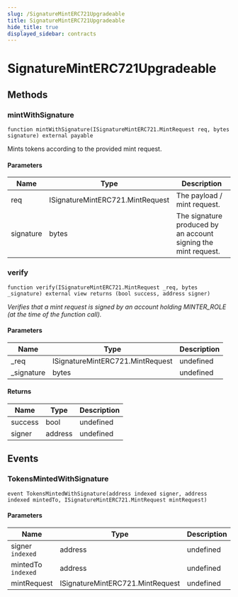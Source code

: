 ```yaml
---
slug: /SignatureMintERC721Upgradeable
title: SignatureMintERC721Upgradeable
hide_title: true
displayed_sidebar: contracts
---
```


# SignatureMintERC721Upgradeable

## Methods

### mintWithSignature

```solidity
function mintWithSignature(ISignatureMintERC721.MintRequest req, bytes signature) external payable
```

Mints tokens according to the provided mint request.

#### Parameters

| Name      | Type                             | Description                                                    |
| --------- | -------------------------------- | -------------------------------------------------------------- |
| req       | ISignatureMintERC721.MintRequest | The payload / mint request.                                    |
| signature | bytes                            | The signature produced by an account signing the mint request. |

### verify

```solidity
function verify(ISignatureMintERC721.MintRequest _req, bytes _signature) external view returns (bool success, address signer)
```

_Verifies that a mint request is signed by an account holding MINTER_ROLE (at the time of the function call)._

#### Parameters

| Name        | Type                             | Description |
| ----------- | -------------------------------- | ----------- |
| \_req       | ISignatureMintERC721.MintRequest | undefined   |
| \_signature | bytes                            | undefined   |

#### Returns

| Name    | Type    | Description |
| ------- | ------- | ----------- |
| success | bool    | undefined   |
| signer  | address | undefined   |

## Events

### TokensMintedWithSignature

```solidity
event TokensMintedWithSignature(address indexed signer, address indexed mintedTo, ISignatureMintERC721.MintRequest mintRequest)
```

#### Parameters

| Name               | Type                             | Description |
| ------------------ | -------------------------------- | ----------- |
| signer `indexed`   | address                          | undefined   |
| mintedTo `indexed` | address                          | undefined   |
| mintRequest        | ISignatureMintERC721.MintRequest | undefined   |
